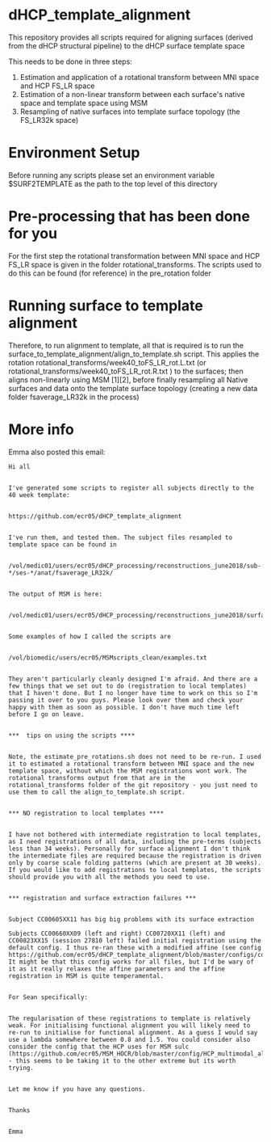 # dHCP_template_alignment

This repository provides all scripts required for aligning surfaces (derived from the dHCP structural pipeline) to the dHCP surface template space

This needs to be done in three steps:

1) Estimation and application of a rotational transform between MNI space and HCP FS_LR space
2) Estimation of a non-linear transform between each surface's native space and template space using MSM
3) Resampling of native surfaces into template surface topology (the FS_LR32k space) 

# Environment Setup
Before running any scripts please set an environment variable $SURF2TEMPLATE as the path to the top level of this directory

# Pre-processing that has been done for you
For the first step the rotational transformation between MNI space and HCP FS_LR space is given in the folder rotational_transforms. The scripts used to do this can be found (for reference) in the  pre_rotation folder

# Running surface to template alignment

Therefore, to run alignment to template, all that is required is to run the surface_to_template_alignment/align_to_template.sh script. This applies the rotation rotational_transforms/week40_toFS_LR_rot.L.txt (or rotational_transforms/week40_toFS_LR_rot.R.txt ) to the surfaces; then aligns non-linearly using MSM [1][2], before finally resampling all Native surfaces and data onto the template surface topology (creating a new data folder fsaverage_LR32k in the process)

# More info

Emma also posted this email:

```
Hi all


I've generated some scripts to register all subjects directly to the 40 week template:


https://github.com/ecr05/dHCP_template_alignment


I've run them, and tested them. The subject files resampled to template space can be found in


/vol/medic01/users/ecr05/dHCP_processing/reconstructions_june2018/sub-*/ses-*/anat/fsaverage_LR32k/


The output of MSM is here:


/vol/medic01/users/ecr05/dHCP_processing/reconstructions_june2018/surface_transforms/surface_transforms


Some examples of how I called the scripts are


/vol/biomedic/users/ecr05/MSMscripts_clean/examples.txt


They aren't particularly cleanly designed I'm afraid. And there are a few things that we set out to do (registration to local templates) that I haven't done. But I no longer have time to work on this so I'm passing it over to you guys. Please look over them and check your happy with them as soon as possible. I don't have much time left before I go on leave.


***  tips on using the scripts ****


Note, the estimate_pre_rotations.sh does not need to be re-run. I used it to estimated a rotational transform between MNI space and the new template space, without which the MSM registrations wont work. The rotational transforms output from that are in the rotational_transforms folder of the git repository - you just need to use them to call the align_to_template.sh script.


*** NO registration to local templates ****


I have not bothered with intermediate registration to local templates, as I need registrations of all data, including the pre-terms (subjects less than 34 weeks). Personally for surface alignment I don't think the intermediate files are required because the registration is driven only by coarse scale folding patterns (which are present at 30 weeks). If you would like to add registrations to local templates, the scripts should provide you with all the methods you need to use.


*** registration and surface extraction failures ***


Subject CC00605XX11 has big big problems with its surface extraction

Subjects CC00660XX09 (left and right) CC00720XX11 (left) and CC00823XX15 (session 27810 left) failed initial registration using the default config. I thus re-ran these with a modified affine (see config https://github.com/ecr05/dHCP_template_alignment/blob/master/configs/config_subject_to_40_week_template_relaxedaffine. It might be that this config works for all files, but I'd be wary of it as it really relaxes the affine parameters and the affine registration in MSM is quite temperamental.


For Sean specifically:


The regularisation of these registrations to template is relatively weak. For initialising functional alignment you will likely need to re-run to initialise for functional alignment. As a guess I would say use a lambda somewhere between 0.8 and 1.5. You could consider also consider the config that the HCP uses for MSM sulc (https://github.com/ecr05/MSM_HOCR/blob/master/config/HCP_multimodal_alignment/MSMSulcStrainFinalconf) - this seems to be taking it to the other extreme but its worth trying.


Let me know if you have any questions.


Thanks


Emma
```
